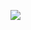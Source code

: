 <a target="_blank"><img src="https://img.shields.io/badge/뱃지레이블-배경색?style=?for-the-badge&logo=python&logoColor=3776AB"/></a>
